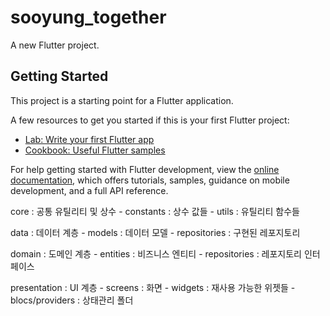 # sooyung_together

A new Flutter project.

## Getting Started

This project is a starting point for a Flutter application.

A few resources to get you started if this is your first Flutter project:

- [Lab: Write your first Flutter app](https://docs.flutter.dev/get-started/codelab)
- [Cookbook: Useful Flutter samples](https://docs.flutter.dev/cookbook)

For help getting started with Flutter development, view the
[online documentation](https://docs.flutter.dev/), which offers tutorials,
samples, guidance on mobile development, and a full API reference.

core                : 공통 유틸리티 및 상수
    - constants     : 상수 값들
    - utils         : 유틸리티 함수들

data                : 데이터 계층
    - models        : 데이터 모델
    - repositories  : 구현된 레포지토리

domain              : 도메인 계층
    - entities      : 비즈니스 엔티티
    - repositories  : 레포지토리 인터페이스

presentation        : UI 계층
    - screens       : 화면
    - widgets       : 재사용 가능한 위젯들
    - blocs/providers   : 상태관리 폴더